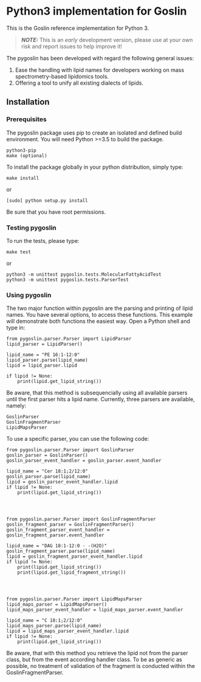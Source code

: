 # Python3 implementation for Goslin

This is the Goslin reference implementation  for Python 3.

> **_NOTE:_**  This is an *early* development version, please use at your own risk and report issues to help improve it!

The pygoslin has been developed with regard the following general issues:

1. Ease the handling with lipid names for developers working on mass spectrometry-based lipidomics tools.
2. Offering a tool to unify all existing dialects of lipids.


## Installation

### Prerequisites
The pygoslin package uses pip to create an isolated and defined build environment. You will need Python >=3.5 to build the package.

```
python3-pip
make (optional)
```

To install the package globally in your python distribution, simply type:

```
make install
```
or

```
[sudo] python setup.py install
```

Be sure that you have root permissions.


### Testing pygoslin

To run the tests, please type:

```
make test
```
or

```
python3 -m unittest pygoslin.tests.MolecularFattyAcidTest
python3 -m unittest pygoslin.tests.ParserTest
```



### Using pygoslin

The two major function within pygoslin are the parsing and printing of lipid names. You have several options, to access these functions. This example will demonstrate both functions the easiest way. Open a Python shell and type in:


```
from pygoslin.parser.Parser import LipidParser
lipid_parser = LipidParser()

lipid_name = "PE 16:1-12:0"
lipid_parser.parse(lipid_name)
lipid = lipid_parser.lipid

if lipid != None:
    print(lipid.get_lipid_string())

```

Be aware, that this method is subsequencially using all available parsers until the first parser hits a lipid name. Currently, three parsers are available, namely:
```
GoslinParser
GoslinFragmentParser
LipidMapsParser
```

To use a specific parser, you can use the following code:


```
from pygoslin.parser.Parser import GoslinParser
goslin_parser = GoslinParser()
goslin_parser_event_handler = goslin_parser.event_handler

lipid_name = "Cer 18:1;2/12:0"
goslin_parser.parse(lipid_name)
lipid = goslin_parser_event_handler.lipid
if lipid != None:
    print(lipid.get_lipid_string())
    
    
    
    
from pygoslin.parser.Parser import GoslinFragmentParser
goslin_fragment_parser = GoslinFragmentParser()
goslin_fragment_parser_event_handler = goslin_fragment_parser.event_handler

lipid_name = "DAG 18:1-12:0 - -(H2O)"
goslin_fragment_parser.parse(lipid_name)
lipid = goslin_fragment_parser_event_handler.lipid
if lipid != None:
    print(lipid.get_lipid_string())
    print(lipid.get_lipid_fragment_string())
    
    
    
    
from pygoslin.parser.Parser import LipidMapsParser
lipid_maps_parser = LipidMapsParser()
lipid_maps_parser_event_handler = lipid_maps_parser.event_handler

lipid_name = "C 18:1;2/12:0"
lipid_maps_parser.parse(lipid_name)
lipid = lipid_maps_parser_event_handler.lipid
if lipid != None:
    print(lipid.get_lipid_string())
```

Be aware, that with this method you retrieve the lipid not from the parser class, but from the event according handler class. To be as generic as possible, no treatment of validation of the fragment is conducted within the GoslinFragmentParser.
